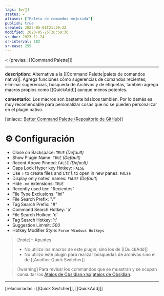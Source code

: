 ```yaml
---
tags: [⚙️/🔌]
status: ✔️
aliases: ["Paleta de comandos mejorada"]
publish: true
created: 2023-05-01T21:29:22
modified: 2023-05-26T20:59:36
sr-due: 2023-11-24
sr-interval: 182
sr-ease: 255
---
```


< (previas:: [[Command Palette]])

---

**description**:: Alternativa a la [[Command Palette|paleta de comandos nativa]]. Agrega funciones cómo sugerencias de comandos recientes, eliminar sugerencias, búsqueda de Archivos y de etiquetas, también agrega macros propios como [[QuickAdd]] aunque menos potentes.

**comentario**:: Los macros son bastante básicos también. Por lo demás es muy recomendable para personalizar cosas que no se pueden personalizar en el plugin nativo.

[enlace:: [Better Command Palette (Repositorio de GitHub)](https://github.com/AlexBieg/obsidian-better-command-palette)]

# ⚙️ Configuración

- Close on Backspace: `TRUE` *(Default)*
- Show Plugin Name: `TRUE` *(Default)*
- Recent Above Pinned: `FALSE` *(Default)*
- Caps Lock Hyper key Hotkey: `FALSE`
- Use <kbd>⇧</kbd> to create files and <kbd>Ctrl</kbd> to open in new panes: `FALSE`
- Display only notes' names: `FALSE` *(Default)*
- Hide `.md` extensions: `TRUE`
- Recently used tex: "Recientes"
- File Type Exclusions: "ini"
- File Search Prefix: "/"
- Tag Search Prefix: "#"
- Command Search Hotkey: 'p'
- File Search Hotkey: 'o'
- Tag Search Hotkey: 't'
- Suggestion Limmit: *500*
- Hotkey Modifier Style: `Force Windows Hotkeys`

> [!note]+ Apuntes
> 
> - No utilizo los macros de este plugin, sino los de [[QuickAdd]]
> - No utilizo este plugin para realizar búsquedas de archivos sino el de [[Another Quick Switcher]]

> [!warning] Para revisar los commandos que se muestran y se ocupan consultar los [Atajos de Obsidian.xlsx|atajos de Obsidian](https://docs.google.com/spreadsheets/d/1j9q-h96zXB5u_vA18QJwON9wskohBmhIePMU1doOSBc/edit?usp=sharing).

---

[relacionadas:: [[Quick Switcher]], [[QuickAdd]]]
